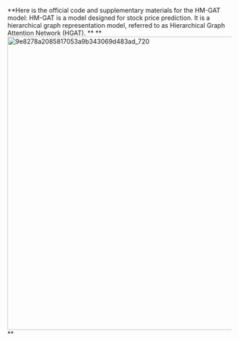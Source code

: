**Here is the official code and supplementary materials for the HM-GAT model: HM-GAT is a model designed for stock price prediction. 
It is a hierarchical graph representation model, referred to as Hierarchical Graph Attention Network (HGAT).
**
**<img width="1015" height="659" alt="9e8278a2085817053a9b343069d483ad_720" src="https://github.com/user-attachments/assets/d16cd7ca-978f-4fd4-a51a-f3f831bcef67" />
**
